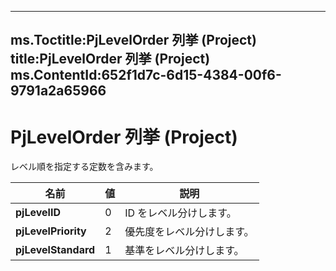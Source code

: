

---
ms.Toctitle:PjLevelOrder 列挙 (Project)
title:PjLevelOrder 列挙 (Project)
ms.ContentId:652f1d7c-6d15-4384-00f6-9791a2a65966
---
# PjLevelOrder 列挙 (Project)




レベル順を指定する定数を含みます。

|**名前**|**値**|**説明**|
|---|---|---|
|**pjLevelID**|0|ID をレベル分けします。|
|**pjLevelPriority**|2|優先度をレベル分けします。|
|**pjLevelStandard**|1|基準をレベル分けします。|




